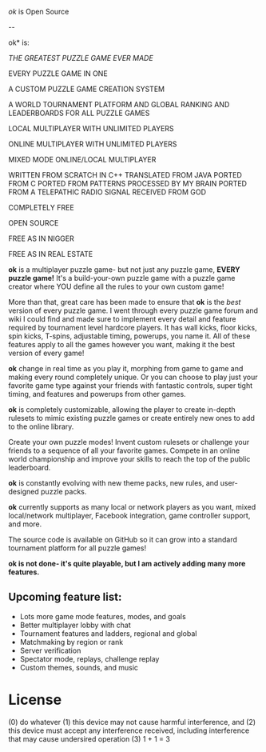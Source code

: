 *ok* is Open Source

--

ok* is:

*THE GREATEST PUZZLE GAME EVER MADE*

EVERY PUZZLE GAME IN ONE

A CUSTOM PUZZLE GAME CREATION SYSTEM

A WORLD TOURNAMENT PLATFORM AND GLOBAL RANKING AND LEADERBOARDS FOR ALL PUZZLE GAMES

LOCAL MULTIPLAYER WITH UNLIMITED PLAYERS

ONLINE MULTIPLAYER WITH UNLIMITED PLAYERS

MIXED MODE ONLINE/LOCAL MULTIPLAYER

WRITTEN FROM SCRATCH IN C++ TRANSLATED FROM JAVA PORTED FROM C PORTED FROM PATTERNS PROCESSED BY MY BRAIN PORTED FROM A TELEPATHIC RADIO SIGNAL RECEIVED FROM GOD

COMPLETELY FREE

OPEN SOURCE

FREE AS IN NIGGER

FREE AS IN REAL ESTATE


**ok** is a multiplayer puzzle game- but not just any puzzle game, **EVERY puzzle game!** It's a build-your-own puzzle game with a puzzle game creator where YOU define all the rules to your own custom game!

More than that, great care has been made to ensure that **ok** is the *best* version of every puzzle game. I went through every puzzle game forum and wiki I could find and made sure to implement every detail and feature required by tournament level hardcore players. It has wall kicks, floor kicks, spin kicks, T-spins, adjustable timing, powerups, you name it. All of these features apply to all the games however you want, making it the best version of every game!

**ok** change in real time as you play it, morphing from game to game and making every round completely unique. Or you can choose to play just your favorite game type against your friends with fantastic controls, super tight timing, and features and powerups from other games.

**ok** is completely customizable, allowing the player to create in-depth rulesets to mimic existing puzzle games or create entirely new ones to add to the online library.

Create your own puzzle modes! Invent custom rulesets or challenge your friends to a sequence of all your favorite games. Compete in an online world championship and improve your skills to reach the top of the public leaderboard.

**ok** is constantly evolving with new theme packs, new rules, and user-designed puzzle packs.

**ok** currently supports as many local or network players as you want, mixed local/network multiplayer, Facebook integration, game controller support, and more.

The source code is available on GitHub so it can grow into a standard tournament platform for all puzzle games!

**ok is not done- it's quite playable, but I am actively adding many more features.**

## Upcoming feature list:
* Lots more game mode features, modes, and goals
* Better multiplayer lobby with chat
* Tournament features and ladders, regional and global
* Matchmaking by region or rank
* Server verification
* Spectator mode, replays, challenge replay
* Custom themes, sounds, and music

# License

(0) do whatever
(1) this device may not cause harmful interference, and (2) this device must accept any interference received, including interference that may cause undersired operation
(3) 1 + 1 = 3
